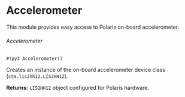 # Accelerometer

This module provides easy access to Polaris on-board accelerometer.

###### Accelerometer

```#!py3 Accelerometer()```

Creates an instance of the on-board accelerometer device class (`stm.lis2hh12.LIS2HH12`).


**Returns:** `LIS2HH12` object configured for Polaris hardware.
<!--stackedit_data:
eyJoaXN0b3J5IjpbMTEzNTAwMjk4OV19
-->
